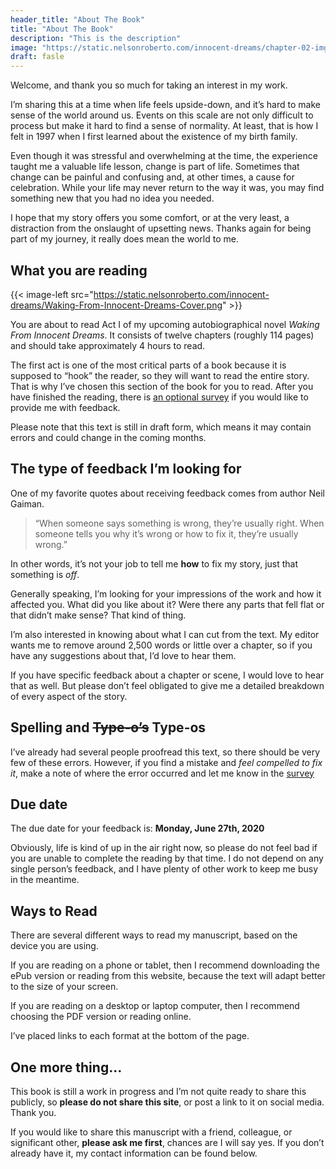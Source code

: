 ```yaml
---
header_title: "About The Book"
title: "About The Book"
description: "This is the description"
image: "https://static.nelsonroberto.com/innocent-dreams/chapter-02-img-1.jpeg"
draft: fasle
---
```


Welcome, and thank you so much for taking an interest in my work.

I’m sharing this at a time when life feels upside-down, and it’s hard to make sense of the world around us. Events on this scale are not only difficult to process but make it hard to find a sense of normality. At least, that is how I felt in 1997 when I first learned about the existence of my birth family.

Even though it was stressful and overwhelming at the time, the experience taught me a valuable life lesson, change is part of life. Sometimes that change can be painful and confusing and, at other times, a cause for celebration. While your life may never return to the way it was, you may find something new that you had no idea you needed.

I hope that my story offers you some comfort, or at the very least, a distraction from the onslaught of upsetting news. Thanks again for being part of my journey, it really does mean the world to me.

## What you are reading

{{< image-left src="https://static.nelsonroberto.com/innocent-dreams/Waking-From-Innocent-Dreams-Cover.png" >}}

You are about to read Act I of my upcoming autobiographical novel _Waking From Innocent Dreams_. It consists of twelve chapters (roughly 114 pages) and should take approximately 4 hours to read.

The first act is one of the most critical parts of a book because it is supposed to “hook” the reader, so they will want to read the entire story. That is why I’ve chosen this section of the book for you to read. After you have finished the reading, there is [an optional survey](/survey/) if you would like to provide me with feedback.

Please note that this text is still in draft form, which means it may contain errors and could change in the coming months.

## The type of feedback I’m looking for

One of my favorite quotes about receiving feedback comes from author Neil Gaiman.

> “When someone says something is wrong, they’re usually right. When someone tells you why it’s wrong or how to fix it, they’re usually wrong.”

In other words, it’s not your job to tell me **how** to fix my story, just that something is _off_.

Generally speaking, I’m looking for your impressions of the work and how it affected you. What did you like about it? Were there any parts that fell flat or that didn’t make sense? That kind of thing.

I’m also interested in knowing about what I can cut from the text. My editor wants me to remove around 2,500 words or little over a chapter, so if you have any suggestions about that, I’d love to hear them.

If you have specific feedback about a chapter or scene, I would love to hear that as well. But please don’t feel obligated to give me a detailed breakdown of every aspect of the story.

## Spelling and ~~Type-o’s~~ Type-os

I’ve already had several people proofread this text, so there should be very few of these errors. However, if you find a mistake and _feel compelled to fix it_, make a note of where the error occurred and let me know in the [survey](/survey/)

## Due date

The due date for your feedback is: **Monday, June 27th, 2020**

Obviously, life is kind of up in the air right now, so please do not feel bad if you are unable to complete the reading by that time. I do not depend on any single person’s feedback, and I have plenty of other work to keep me busy in the meantime.

## Ways to Read

There are several different ways to read my manuscript, based on the device you are using.

If you are reading on a phone or tablet, then I recommend downloading the ePub version or reading from this website, because the text will adapt better to the size of your screen.

If you are reading on a desktop or laptop computer, then I recommend choosing the PDF version or reading online.

I’ve placed links to each format at the bottom of the page.

## One more thing…

This book is still a work in progress and I’m not quite ready to share this publicly, so **please do not share this site**, or post a link to it on social media. Thank you.

If you would like to share this manuscript with a friend, colleague, or significant other, **please ask me first**, chances are I will say yes. If you don’t already have it, my contact information can be found below.
